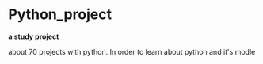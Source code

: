 # Python_project
**a study project**

about 70 projects with python. In order to learn about python and it's modle
